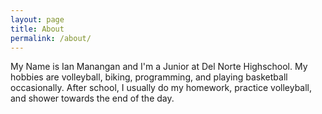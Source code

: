```yaml
---
layout: page
title: About
permalink: /about/
---
```

<!DOCTYPE html>
<html lang="en">
<head>
    <meta charset="UTF-8">
    <meta name="viewport" content="width=device-width, initial-scale=1.0">
    <title>Document</title>
</head>
<body>
    <p>My Name is Ian Manangan and I'm a Junior at Del Norte Highschool. My hobbies are volleyball, biking, programming, and playing basketball occasionally. After school, I usually do my homework, practice volleyball, and shower towards the end of the day.</p>
</body>
</html>

